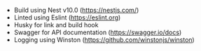- Build using Nest v10.0 (https://nestjs.com/)
- Linted using Eslint (https://eslint.org)
- Husky for link and build hook
- Swagger for API documentation (https://swagger.io/docs)
- Logging using Winston (https://github.com/winstonjs/winston)
